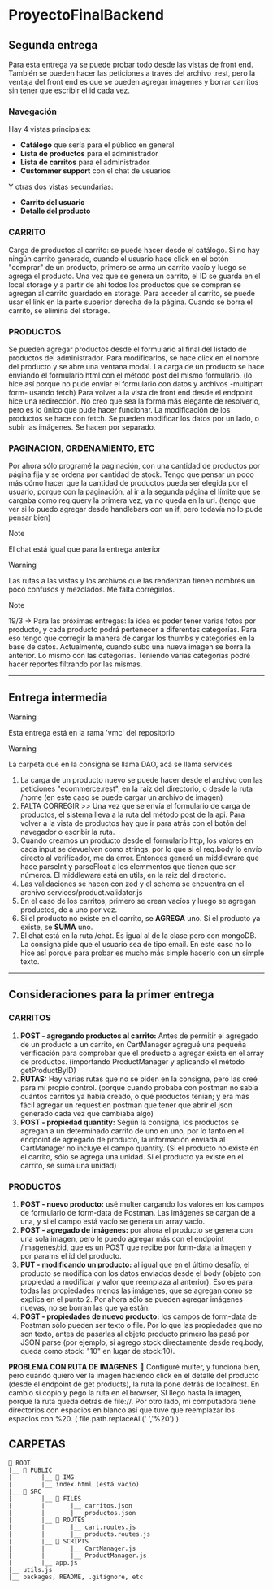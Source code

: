 # ProyectoFinalBackend

## Segunda entrega

Para esta entrega ya se puede probar todo desde las vistas de front end. También se pueden hacer las peticiones a través del archivo .rest, pero la ventaja del front end es que se pueden agregar imágenes y borrar carritos sin tener que escribir el id cada vez.

### Navegación

Hay 4 vistas principales:

- **Catálogo** que sería para el público en general
- **Lista de productos** para el administrador
- **Lista de carritos** para el administrador
- **Custommer support** con el chat de usuarios

Y otras dos vistas secundarias:

- **Carrito del usuario**
- **Detalle del producto**

### CARRITO

Carga de productos al carrito: se puede hacer desde el catálogo. Si no hay ningún carrito generado, cuando el usuario hace click en el botón "comprar" de un producto, primero se arma un carrito vacío y luego se agrega el producto.
Una vez que se genera un carrito, el ID se guarda en el local storage y a partir de ahí todos los productos que se compran se agregan al carrito guardado en storage. Para acceder al carrito, se puede usar el link en la parte superior derecha de la página.
Cuando se borra el carrito, se elimina del storage.

### PRODUCTOS

Se pueden agregar productos desde el formulario al final del listado de productos del administrador. Para modificarlos, se hace click en el nombre del producto y se abre una ventana modal.
La carga de un producto se hace enviando el formulario html con el método post del mismo formulario. (lo hice así porque no pude enviar el formulario con datos y archivos -multipart form- usando fetch) Para volver a la vista de front end desde el endpoint hice una redirección. No creo que sea la forma más elegante de resolverlo, pero es lo único que pude hacer funcionar.
La modificación de los productos se hace con fetch. Se pueden modificar los datos por un lado, o subir las imágenes. Se hacen por separado.

### PAGINACION, ORDENAMIENTO, ETC

Por ahora sólo programé la paginación, con una cantidad de productos por página fija y se ordena por cantidad de stock.
Tengo que pensar un poco más cómo hacer que la cantidad de productos pueda ser elegida por el usuario, porque con la paginación, al ir a la segunda página el límite que se cargaba como req.query la primera vez, ya no queda en la url. (tengo que ver si lo puedo agregar desde handlebars con un if, pero todavía no lo pude pensar bien)

> [!NOTE]
> El chat está igual que para la entrega anterior

> [!WARNING]
> Las rutas a las vistas y los archivos que las renderizan tienen nombres un poco confusos y mezclados. Me falta corregirlos.

> [!NOTE]
> 19/3 -> Para las próximas entregas: la idea es poder tener varias fotos por producto, y cada producto podrá pertenecer a diferentes categorías. Para eso tengo que corregir la manera de cargar los thumbs y categories en la base de datos. Actualmente, cuando subo una nueva imagen se borra la anterior. Lo mismo con las categorías. Teniendo varias categorías podré hacer reportes filtrando por las mismas.

---

## Entrega intermedia

> [!WARNING]
> Esta entrega está en la rama 'vmc' del repositorio

> [!WARNING]
> La carpeta que en la consigna se llama DAO, acá se llama services

1. La carga de un producto nuevo se puede hacer desde el archivo con las peticiones "ecommerce.rest", en la raiz del directorio, o desde la ruta /home (en este caso se puede cargar un archivo de imagen)
1. FALTA CORREGIR >> Una vez que se envía el formulario de carga de productos, el sistema lleva a la ruta del método post de la api. Para volver a la vista de productos hay que ir para atrás con el botón del navegador o escribir la ruta.
1. Cuando creamos un producto desde el formulario http, los valores en cada input se devuelven como strings, por lo que si el req.body lo envío directo al verificador, me da error. Entonces generé un middleware que hace parseInt y parseFloat a los elemmentos que tienen que ser números. El middleware está en utils, en la raiz del directorio.
1. Las validaciones se hacen con zod y el schema se encuentra en el archivo services/product.validator.js
1. En el caso de los carritos, primero se crean vacíos y luego se agregan productos, de a uno por vez.
1. Si el producto no existe en el carrito, se **AGREGA** uno. Si el producto ya existe, se **SUMA** uno.
1. El chat está en la ruta /chat. Es igual al de la clase pero con mongoDB. La consigna pide que el usuario sea de tipo email. En este caso no lo hice así porque para probar es mucho más simple hacerlo con un simple texto.

---

## Consideraciones para la primer entrega

### CARRITOS

1. **POST - agregando productos al carrito:** Antes de permitir el agregado de un producto a un carrito, en CartManager agregué una pequeña verificación para comprobar que el producto a agregar exista en el array de productos. (importando ProductManager y aplicando el método getProductByID)
2. **RUTAS:** Hay varias rutas que no se piden en la consigna, pero las creé para mi propio control. (porque cuando probaba con postman no sabía cuántos carritos ya había creado, o qué productos tenían; y era más fácil agregar un request en postman que tener que abrir el json generado cada vez que cambiaba algo)
3. **POST - propiedad quantity:** Según la consigna, los productos se agregan a un determinado carrito de uno en uno, por lo tanto en el endpoint de agregado de producto, la información enviada al CartManager no incluye el campo quantity. (Si el producto no existe en el carrito, sólo se agrega una unidad. Si el producto ya existe en el carrito, se suma una unidad)

### PRODUCTOS

1. **POST - nuevo producto:** usé multer cargando los valores en los campos de formulario de form-data de Postman. Las imágenes se cargan de a una, y si el campo está vacío se genera un array vacío.
2. **POST - agregado de imágenes:** por ahora el producto se genera con una sola imagen, pero le puedo agregar más con el endpoint /imagenes/:id, que es un POST que recibe por form-data la imagen y por params el id del producto.
3. **PUT - modificando un producto:** al igual que en el último desafío, el producto se modifica con los datos enviados desde el body (objeto con propiedad a modificar y valor que reemplaza al anterior). Eso es para todas las propiedades menos las imágenes, que se agregan como se explica en el punto 2. Por ahora sólo se pueden agregar imágenes nuevas, no se borran las que ya están.
4. **POST - propiedades de nuevo producto:** los campos de form-data de Postman sólo pueden ser texto o file. Por lo que las propiedades que no son texto, antes de pasarlas al objeto producto primero las pasé por JSON.parse (por ejemplo, si agrego stock directamente desde req.body, queda como stock: "10" en lugar de stock:10).

**PROBLEMA CON RUTA DE IMAGENES** 🤔
Configuré multer, y funciona bien, pero cuando quiero ver la imagen haciendo click en el detalle del producto (desde el endpoint de get products), la ruta la pone detrás de localhost. En cambio si copio y pego la ruta en el browser, SI llego hasta la imagen, porque la ruta queda detrás de file://.
Por otro lado, mi computadora tiene directorios con espacios en blanco así que tuve que reemplazar los espacios con %20. ( file.path.replaceAll(' ','%20') )

## CARPETAS

```
📂 ROOT
|__ 📂 PUBLIC
|        |__ 📂 IMG
|        |__ index.html (está vacío)
|__ 📂 SRC
|        |__ 📂 FILES
|        |       |__ carritos.json
|        |       |__ productos.json
|        |__ 📂 ROUTES
|        |       |__ cart.routes.js
|        |       |__ products.routes.js
|        |__ 📂 SCRIPTS
|        |       |__ CartManager.js
|        |       |__ ProductManager.js
|        |__ app.js
|__ utils.js
|__ packages, README, .gitignore, etc
```
